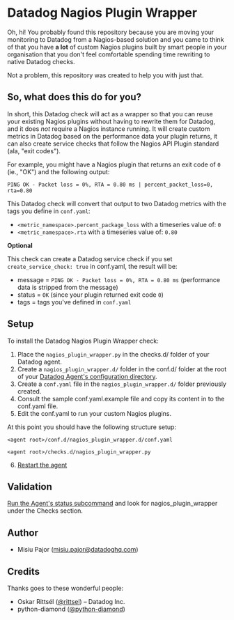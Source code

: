 # Datadog Nagios Plugin Wrapper
Oh, hi! You probably found this repository because you are moving your monitoring to Datadog from a Nagios-based solution and you came to think of that you have **a lot** of custom Nagios plugins built by smart people in your organisation that you don't feel comfortable spending time rewriting to native Datadog checks.

Not a problem, this repository was created to help you with just that.

## So, what does this do for you?
In short, this Datadog check will act as a wrapper so that you can reuse your existing Nagios plugins without having to rewrite them for Datadog, and it does _not_ require a Nagios instance running. It will create custom metrics in Datadog based on the performance data your plugin returns, it can also create service checks that follow the Nagios API Plugin standard (ala, "exit codes").

For example, you might have a Nagios plugin that returns an exit code of `0` (ie., "OK") and the following output:

```PING OK - Packet loss = 0%, RTA = 0.80 ms | percent_packet_loss=0, rta=0.80``` 

This Datadog check will convert that output to two Datadog metrics with the tags you define in `conf.yaml`:
- `<metric_namespace>.percent_package_loss` with a timeseries value of: `0` 
- `<metric_namespace>.rta` with a timeseries value of: `0.80`

**Optional**

This check can create a Datadog service check if you set `create_service_check: true` in conf.yaml, the result will be:

- message = `PING OK - Packet loss = 0%, RTA = 0.80 ms` (performance data is stripped from the message)
- status = `OK` (since your plugin returned exit code `0`)
- tags = tags you've defined in `conf.yaml`


## Setup
To install the Datadog Nagios Plugin Wrapper check:
1. Place the `nagios_plugin_wrapper.py` in the checks.d/ folder of your Datadog agent.
2. Create a `nagios_plugin_wrapper.d/` folder in the conf.d/ folder at the root of your [Datadog Agent's configuration directory](https://docs.datadoghq.com/agent/guide/agent-configuration-files/?tab=agentv6v7#agent-configuration-directory).
3. Create a `conf.yaml` file in the `nagios_plugin_wrapper.d/` folder previously created.
4. Consult the sample conf.yaml.example file and copy its content in to the conf.yaml file.
5. Edit the conf.yaml to run your custom Nagios plugins.

At this point you should have the following structure setup:

```<agent root>/conf.d/nagios_plugin_wrapper.d/conf.yaml```

```<agent root>/checks.d/nagios_plugin_wrapper.py```

6. [Restart the agent](https://docs.datadoghq.com/agent/faq/agent-commands/#start-stop-restart-the-agent)

## Validation
[Run the Agent's status subcommand](https://docs.datadoghq.com/agent/guide/agent-commands/?tab=agentv6v7#service-status) and look for nagios_plugin_wrapper under the Checks section.

## Author
* Misiu Pajor (misiu.pajor@datadoghq.com)

## Credits
Thanks goes to these wonderful people:
* Oskar Rittsél ([@rittsel](https://github.com/Rittsel)) – Datadog Inc.
* python-diamond ([@python-diamond](https://github.com/python-diamond))
